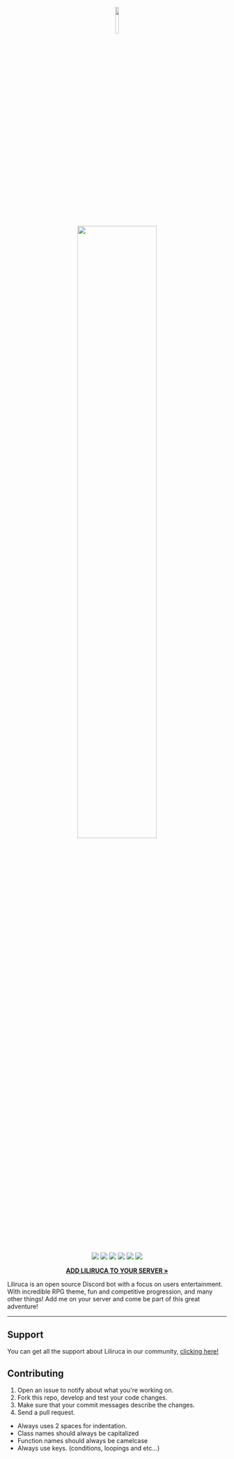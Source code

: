<p align="center"><img width=12.5% src="https://github.com/vNear/Liliruca/blob/master/src/assets/Logo.png"></p>
<p align="center"><img width=60% src="https://github.com/vNear/Liliruca/blob/master/src/assets/Liliruca.png"></p>

<p align="center">
<img src="https://img.shields.io/badge/dynamic/json?label=version&color=blue&&prefix=v&query=version&url=https%3A%2F%2Fraw.githubusercontent.com%2FvNear%2FLiliruca%2Fmaster%2Fpackage.json">
<img src="https://img.shields.io/github/stars/vNear/Liliruca">
<a href="https://github.com/vNear/Liliruca/issues"><img src="https://img.shields.io/github/issues/vNear/Liliruca"></a>
<img src="https://img.shields.io/badge/dependencies-up%20to%20date-brightgreen.svg">
<img src="https://img.shields.io/badge/contributions-welcome-orange.svg">
<a href="https://opensource.org/licenses/BSD-3-Clause"><img src="https://img.shields.io/github/license/vNear/Liliruca"></a>
</p>

<p align="center"><a href="https://discord.com/oauth2/authorize?client_id=548862902078275605&permissions=379912&scope=bot"><strong>ADD LILIRUCA TO YOUR SERVER »</strong></a></p>

Liliruca is an open source Discord bot with a focus on users entertainment. With incredible RPG theme, fun and competitive progression, and many other things! Add me on your server and come be part of this great adventure!

---

## Support
You can get all the support about Liliruca in our community, [clicking here!](https://discord.com/invite/8RbHNfr)

## Contributing
1. Open an issue to notify about what you're working on.
2. Fork this repo, develop and test your code changes.
3. Make sure that your commit messages describe the changes.
4. Send a pull request.

* Always uses 2 spaces for indentation.
* Class names should always be capitalized
* Function names should always be camelcase
* Always use keys. (conditions, loopings and etc...)
